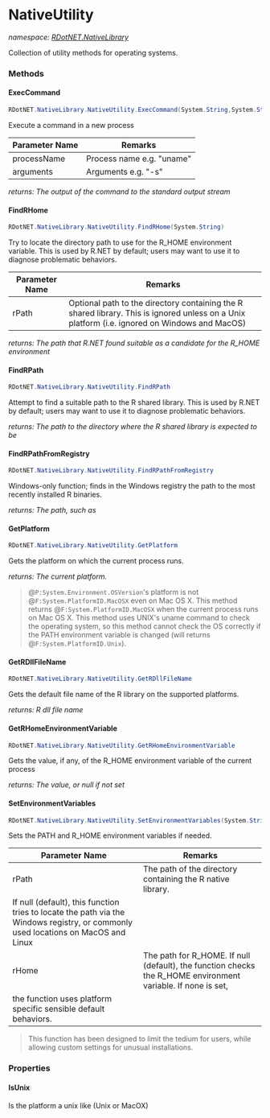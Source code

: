 ﻿# NativeUtility
_namespace: [RDotNET.NativeLibrary](./index.md)_

Collection of utility methods for operating systems.



### Methods

#### ExecCommand
```csharp
RDotNET.NativeLibrary.NativeUtility.ExecCommand(System.String,System.String)
```
Execute a command in a new process

|Parameter Name|Remarks|
|--------------|-------|
|processName|Process name e.g. "uname"|
|arguments|Arguments e.g. "-s"|


_returns: The output of the command to the standard output stream_

#### FindRHome
```csharp
RDotNET.NativeLibrary.NativeUtility.FindRHome(System.String)
```
Try to locate the directory path to use for the R_HOME environment variable. This is used by R.NET by default; users may want to use it to diagnose problematic behaviors.

|Parameter Name|Remarks|
|--------------|-------|
|rPath|Optional path to the directory containing the R shared library. This is ignored unless on a Unix platform (i.e. ignored on Windows and MacOS)|


_returns: The path that R.NET found suitable as a candidate for the R_HOME environment_

#### FindRPath
```csharp
RDotNET.NativeLibrary.NativeUtility.FindRPath
```
Attempt to find a suitable path to the R shared library. This is used by R.NET by default; users may want to use it to diagnose problematic behaviors.

_returns: The path to the directory where the R shared library is expected to be_

#### FindRPathFromRegistry
```csharp
RDotNET.NativeLibrary.NativeUtility.FindRPathFromRegistry
```
Windows-only function; finds in the Windows registry the path to the most recently installed R binaries.

_returns: The path, such as_

#### GetPlatform
```csharp
RDotNET.NativeLibrary.NativeUtility.GetPlatform
```
Gets the platform on which the current process runs.

_returns: The current platform._
> 
>  @``P:System.Environment.OSVersion``'s platform is not @``F:System.PlatformID.MacOSX`` even on Mac OS X.
>  This method returns @``F:System.PlatformID.MacOSX`` when the current process runs on Mac OS X.
>  This method uses UNIX's uname command to check the operating system,
>  so this method cannot check the OS correctly if the PATH environment variable is changed (will returns @``F:System.PlatformID.Unix``).
>  

#### GetRDllFileName
```csharp
RDotNET.NativeLibrary.NativeUtility.GetRDllFileName
```
Gets the default file name of the R library on the supported platforms.

_returns: R dll file name_

#### GetRHomeEnvironmentVariable
```csharp
RDotNET.NativeLibrary.NativeUtility.GetRHomeEnvironmentVariable
```
Gets the value, if any, of the R_HOME environment variable of the current process

_returns: The value, or null if not set_

#### SetEnvironmentVariables
```csharp
RDotNET.NativeLibrary.NativeUtility.SetEnvironmentVariables(System.String,System.String)
```
Sets the PATH and R_HOME environment variables if needed.

|Parameter Name|Remarks|
|--------------|-------|
|rPath|The path of the directory containing the R native library. 
 If null (default), this function tries to locate the path via the Windows registry, or commonly used locations on MacOS and Linux|
|rHome|The path for R_HOME. If null (default), the function checks the R_HOME environment variable. If none is set, 
 the function uses platform specific sensible default behaviors.|

> 
>  This function has been designed to limit the tedium for users, while allowing custom settings for unusual installations.
>  


### Properties

#### IsUnix
Is the platform a unix like (Unix or MacOX)
